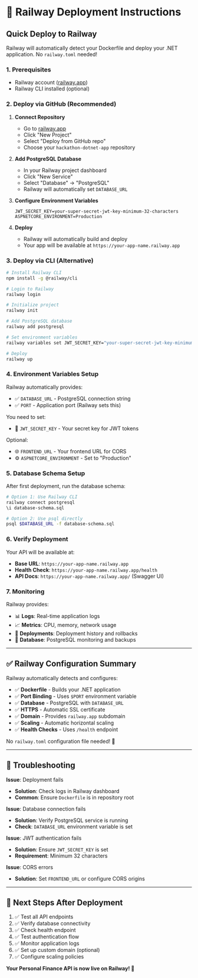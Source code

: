 # 🚂 Railway Deployment Instructions

## Quick Deploy to Railway

Railway will automatically detect your Dockerfile and deploy your .NET application. No `railway.toml` needed!

### 1. Prerequisites
- Railway account ([railway.app](https://railway.app))
- Railway CLI installed (optional)

### 2. Deploy via GitHub (Recommended)

1. **Connect Repository**
   - Go to [railway.app](https://railway.app)
   - Click "New Project"
   - Select "Deploy from GitHub repo"
   - Choose your `hackathon-dotnet-app` repository

2. **Add PostgreSQL Database**
   - In your Railway project dashboard
   - Click "New Service"
   - Select "Database" → "PostgreSQL"
   - Railway will automatically set `DATABASE_URL`

3. **Configure Environment Variables**
   ```
   JWT_SECRET_KEY=your-super-secret-jwt-key-minimum-32-characters
   ASPNETCORE_ENVIRONMENT=Production
   ```

4. **Deploy**
   - Railway will automatically build and deploy
   - Your app will be available at `https://your-app-name.railway.app`

### 3. Deploy via CLI (Alternative)

```bash
# Install Railway CLI
npm install -g @railway/cli

# Login to Railway
railway login

# Initialize project
railway init

# Add PostgreSQL database
railway add postgresql

# Set environment variables
railway variables set JWT_SECRET_KEY="your-super-secret-jwt-key-minimum-32-characters"

# Deploy
railway up
```

### 4. Environment Variables Setup

Railway automatically provides:
- ✅ `DATABASE_URL` - PostgreSQL connection string
- ✅ `PORT` - Application port (Railway sets this)

You need to set:
- 🔑 `JWT_SECRET_KEY` - Your secret key for JWT tokens

Optional:
- 🌐 `FRONTEND_URL` - Your frontend URL for CORS
- ⚙️ `ASPNETCORE_ENVIRONMENT` - Set to "Production"

### 5. Database Schema Setup

After first deployment, run the database schema:

```bash
# Option 1: Use Railway CLI
railway connect postgresql
\i database-schema.sql

# Option 2: Use psql directly
psql $DATABASE_URL -f database-schema.sql
```

### 6. Verify Deployment

Your API will be available at:
- **Base URL**: `https://your-app-name.railway.app`
- **Health Check**: `https://your-app-name.railway.app/health`
- **API Docs**: `https://your-app-name.railway.app/` (Swagger UI)

### 7. Monitoring

Railway provides:
- 📊 **Logs**: Real-time application logs
- 📈 **Metrics**: CPU, memory, network usage
- 🔄 **Deployments**: Deployment history and rollbacks
- 💾 **Database**: PostgreSQL monitoring and backups

---

## ✅ Railway Configuration Summary

Railway automatically detects and configures:
- ✅ **Dockerfile** - Builds your .NET application
- ✅ **Port Binding** - Uses `$PORT` environment variable
- ✅ **Database** - PostgreSQL with `DATABASE_URL`
- ✅ **HTTPS** - Automatic SSL certificate
- ✅ **Domain** - Provides `railway.app` subdomain
- ✅ **Scaling** - Automatic horizontal scaling
- ✅ **Health Checks** - Uses `/health` endpoint

No `railway.toml` configuration file needed! 🎉

---

## 🐛 Troubleshooting

**Issue**: Deployment fails
- **Solution**: Check logs in Railway dashboard
- **Common**: Ensure `Dockerfile` is in repository root

**Issue**: Database connection fails  
- **Solution**: Verify PostgreSQL service is running
- **Check**: `DATABASE_URL` environment variable is set

**Issue**: JWT authentication fails
- **Solution**: Ensure `JWT_SECRET_KEY` is set
- **Requirement**: Minimum 32 characters

**Issue**: CORS errors
- **Solution**: Set `FRONTEND_URL` or configure CORS origins

---

## 🎯 Next Steps After Deployment

1. ✅ Test all API endpoints
2. ✅ Verify database connectivity
3. ✅ Check health endpoint
4. ✅ Test authentication flow
5. ✅ Monitor application logs
6. ✅ Set up custom domain (optional)
7. ✅ Configure scaling policies

**Your Personal Finance API is now live on Railway! 🚀**
